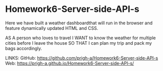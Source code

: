 # Homework6-Server-side-API-s
Here we have built a weather dashboardthat will run in the browser and feature dynamically updated HTML and CSS.

AS A person who loves to travel
I WANT to know the weather for multiple cities before I leave the house
SO THAT I can plan my trip and pack my bags accordingly.

LINKS:
GitHub: https://github.com/prigh-a/Homework6-Server-side-API-s
Web: https://prigh-a.github.io/Homework6-Server-side-API-s/
